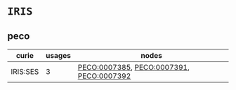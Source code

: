 # `IRIS`

## peco

| curie    |   usages | nodes                                                                                                                                                         |
|----------|----------|---------------------------------------------------------------------------------------------------------------------------------------------------------------|
| IRIS:SES |        3 | [PECO:0007385](https://bioregistry.io/PECO:0007385), [PECO:0007391](https://bioregistry.io/PECO:0007391), [PECO:0007392](https://bioregistry.io/PECO:0007392) |

